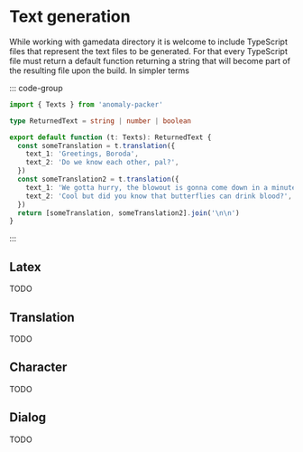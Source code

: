 ---
---

# Text generation

While working with gamedata directory it is welcome to include TypeScript files that represent the text files to be generated. For that every TypeScript file must return a default function returning a string that will become part of the resulting file upon the build. In simpler terms

::: code-group

```ts [addon/gamedata/configs/text/eng/ssfx_ui_rain.ts]
import { Texts } from 'anomaly-packer'

type ReturnedText = string | number | boolean

export default function (t: Texts): ReturnedText {
  const someTranslation = t.translation({
    text_1: 'Greetings, Boroda',
    text_2: 'Do we know each other, pal?',
  })
  const someTranslation2 = t.translation({
    text_1: 'We gotta hurry, the blowout is gonna come down in a minute or less...',
    text_2: 'Cool but did you know that butterflies can drink blood?',
  })
  return [someTranslation, someTranslation2].join('\n\n')
}
```

:::

## Latex

TODO

## Translation

TODO

## Character

TODO

## Dialog

TODO
